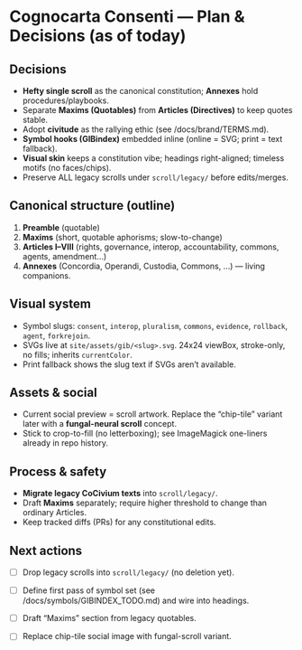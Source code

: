 # Cognocarta Consenti — Plan & Decisions (as of today)

## Decisions
- **Hefty single scroll** as the canonical constitution; **Annexes** hold procedures/playbooks.
- Separate **Maxims (Quotables)** from **Articles (Directives)** to keep quotes stable.
- Adopt **civitude** as the rallying ethic (see /docs/brand/TERMS.md).
- **Symbol hooks (GIBindex)** embedded inline (online = SVG; print = text fallback).
- **Visual skin** keeps a constitution vibe; headings right-aligned; timeless motifs (no faces/chips).
- Preserve ALL legacy scrolls under `scroll/legacy/` before edits/merges.

## Canonical structure (outline)
1. **Preamble** (quotable)
2. **Maxims** (short, quotable aphorisms; slow-to-change)
3. **Articles I–VIII** (rights, governance, interop, accountability, commons, agents, amendment…)
4. **Annexes** (Concordia, Operandi, Custodia, Commons, …) — living companions.

## Visual system
- Symbol slugs: `consent`, `interop`, `pluralism`, `commons`, `evidence`, `rollback`, `agent`, `forkrejoin`.
- SVGs live at `site/assets/gib/<slug>.svg`. 24x24 viewBox, stroke-only, no fills; inherits `currentColor`.
- Print fallback shows the slug text if SVGs aren’t available.

## Assets & social
- Current social preview = scroll artwork. Replace the “chip-tile” variant later with a **fungal-neural scroll** concept.
- Stick to crop-to-fill (no letterboxing); see ImageMagick one-liners already in repo history.

## Process & safety
- **Migrate legacy CoCivium texts** into `scroll/legacy/`.
- Draft **Maxims** separately; require higher threshold to change than ordinary Articles.
- Keep tracked diffs (PRs) for any constitutional edits.

## Next actions
- [ ] Drop legacy scrolls into `scroll/legacy/` (no deletion yet).
- [ ] Define first pass of symbol set (see /docs/symbols/GIBINDEX_TODO.md) and wire into headings.
- [ ] Draft “Maxims” section from legacy quotables.
- [ ] Replace chip-tile social image with fungal-scroll variant.


